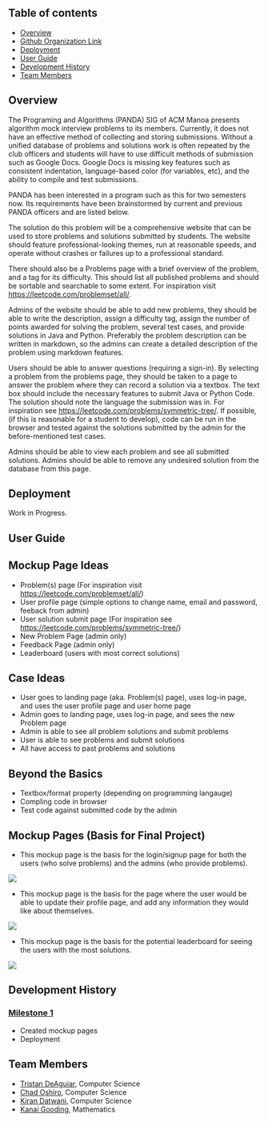 ## Table of contents

* [Overview](#overview)
* [Github Organization Link](https://github.com/uh-code-submissions)
* [Deployment](Deployment)
* [User Guide](#user-guide)
* [Development History](#development-history)
* [Team Members](#team-members)

## Overview

The Programing and Algorithms (PANDA) SIG of ACM Manoa presents algorithm mock interview problems to its members.  Currently, it does not have an effective method of collecting and storing submissions.  Without a unified database of problems and solutions work is often repeated by the club officers and students will have to use difficult methods of submission such as Google Docs.  Google Docs is missing key features such as consistent indentation, language-based color (for variables, etc), and the ability to compile and test submissions.  

PANDA has been interested in a program such as this for two semesters now.  Its requirements have been brainstormed by current and previous PANDA officers and are listed below.

The solution do this problem will be a comprehensive website that can be used to store problems and solutions submitted by students.  The website should feature professional-looking themes, run at reasonable speeds, and operate without crashes or failures up to a professional standard.  

There should also be a Problems page with a brief overview of the problem, and a tag for its difficulty.  This should list all published problems and should be sortable and searchable to some extent.  For inspiration visit https://leetcode.com/problemset/all/.  

Admins of the website should be able to add new problems, they should be able to write the description, assign a difficulty tag, assign the number of points awarded for solving the problem, several test cases, and provide solutions in Java and Python.  Preferably the problem description can be written in markdown, so the admins can create a detailed description of the problem using markdown features.  

Users should be able to answer questions (requiring a sign-in).  By selecting a problem from the problems page, they should be taken to a page to answer the problem where they can record a solution via a textbox.  The text box should include the necessary features to submit Java or Python Code.  The solution should note the language the submission was in.  For inspiration see https://leetcode.com/problems/symmetric-tree/.  If possible, (if this is reasonable for a student to develop), code can be run in the browser and tested against the solutions submitted by the admin for the before-mentioned test cases.  

Admins should be able to view each problem and see all submitted solutions.  Admins should be able to remove any undesired solution from the database from this page.

## Deployment
Work in Progress.

## User Guide

## Mockup Page Ideas
- Problem(s) page (For inspiration visit https://leetcode.com/problemset/all/)
- User profile page (simple options to change name, email and password, feeback from admin)
- User solution submit page (For inspiration see https://leetcode.com/problems/symmetric-tree/)
- New Problem Page (admin only)
- Feedback Page (admin only)
- Leaderboard (users with most correct solutions)

## Case Ideas
- User goes to landing page (aka. Problem(s) page), uses log-in page, and uses the user profile page and user home page
- Admin goes to landing page, uses log-in page, and sees the new Problem page
- Admin is able to see all problem solutions and submit problems
- User is able to see problems and submit solutions
- All have access to past problems and solutions

## Beyond the Basics
- Textbox/format property (depending on programming langauge)
- Compling code in browser
- Test code against submitted code by the admin

## Mockup Pages (Basis for Final Project)
- This mockup page is the basis for the login/signup page for both the users (who solve problems) and the admins (who provide problems).

<img class="ui medium left floated image" src="../mockup1.png">

- This mockup page is the basis for the page where the user would be able to update their profile page, and add any information they would like about themselves.

<img class="ui medium floated image" src="../mockup2.png">

- This mockup page is the basis for the potential leaderboard for seeing the users with the most solutions.

<img class="ui medium right floated image" src="../mockup3.png">

## Development History
### [Milestone 1](https://github.com/uh-code-submissions/uh-code-submissions.github.io/projects/M1) 
- Created mockup pages
- Deployment

## Team Members

* [Tristan DeAguiar](https://https://tristn.github.io/), Computer Science
* [Chad Oshiro](https://https://chadoshiro.github.io/), Computer Science
* [Kiran Datwani](https://kirandatwani.github.io/), Computer Science
* [Kanai Gooding](https://kanaigooding.github.io/), Mathematics
